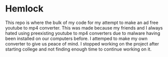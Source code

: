 # Hemlock
This repo is where the bulk of my code for my attempt to make an ad free youtube to mp4 converter. 
This was made because my friends and I always hated using preexisting youtube to mp4 converters due to malware having been installed on our computers before. I attemped to make my own converter to give us peace of mind. 
I stopped working on the project after starting college and not finding enough time to continue working on it.